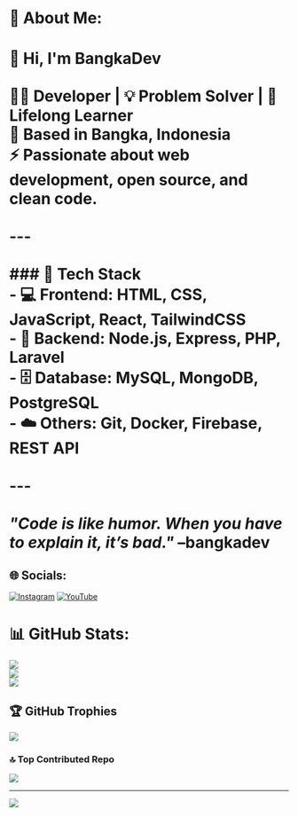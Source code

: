 # 💫 About Me:
# 👋 Hi, I'm BangkaDev<br><br>👨‍💻 Developer | 💡 Problem Solver | 🌱 Lifelong Learner  <br>📍 Based in Bangka, Indonesia  <br>⚡ Passionate about web development, open source, and clean code.<br><br>---<br><br>### 🚀 Tech Stack<br>- 💻 Frontend: HTML, CSS, JavaScript, React, TailwindCSS<br>- 🔧 Backend: Node.js, Express, PHP, Laravel<br>- 🗄️ Database: MySQL, MongoDB, PostgreSQL<br>- ☁️ Others: Git, Docker, Firebase, REST API<br><br>---<br><br>_"Code is like humor. When you have to explain it, it’s bad."_ –bangkadev<br>


## 🌐 Socials:
[![Instagram](https://img.shields.io/badge/Instagram-%23E4405F.svg?logo=Instagram&logoColor=white)](https://instagram.com/bangkadev) [![YouTube](https://img.shields.io/badge/YouTube-%23FF0000.svg?logo=YouTube&logoColor=white)](https://youtube.com/@bangkadev) 
# 📊 GitHub Stats:
![](https://github-readme-stats.vercel.app/api?username=bangkadev&theme=dark&hide_border=false&include_all_commits=false&count_private=false)<br/>
![](https://nirzak-streak-stats.vercel.app/?user=bangkadev&theme=dark&hide_border=false)<br/>
![](https://github-readme-stats.vercel.app/api/top-langs/?username=bangkadev&theme=dark&hide_border=false&include_all_commits=false&count_private=false&layout=compact)

## 🏆 GitHub Trophies
![](https://github-profile-trophy.vercel.app/?username=bangkadev&theme=radical&no-frame=false&no-bg=false&margin-w=4)

### 🔝 Top Contributed Repo
![](https://github-contributor-stats.vercel.app/api?username=bangkadev&limit=5&theme=dark&combine_all_yearly_contributions=true)

---
[![](https://visitcount.itsvg.in/api?id=bangkadev&icon=0&color=0)](https://visitcount.itsvg.in)

<!-- Proudly created with GPRM ( https://gprm.itsvg.in ) -->
